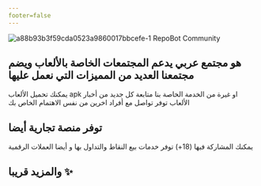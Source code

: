 ```yaml
---
footer=false
---
```

![a88b93b3f59cda0523a9860017bbcefe-1](https://github.com/adham-ta/docs3/assets/69330652/2d9fbea8-5816-4de5-9338-3b9b9f485177)
RepoBot Community 
## هو مجتمع عربي يدعم المجتمعات الخاصة بالألعاب ويضم مجتمعنا العديد من المميزات التي نعمل عليها 
يمكنك تحميل الألعاب apk او غيرة من الخدمة الخاصة بنا 
متابعة كل جديد من أخبار الألعاب 
توفر تواصل مع أفراد اخرين من نفس الاهتمام الخاص بك 
## توفر منصة تجارية أيضا 
يمكنك المشاركة فيها (18+)
توفر خدمات بيع النقاط والتداول بها و أيضا العملات الرقمية 
## والمزيد قريبا ✨
